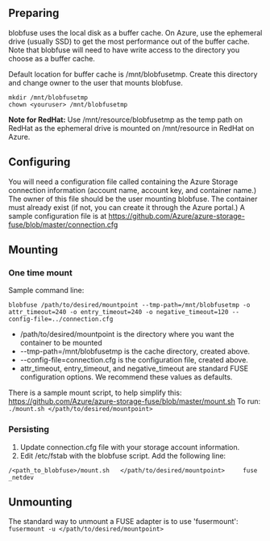 ## Preparing
blobfuse uses the local disk as a buffer cache. On Azure, use the ephemeral drive (usually SSD) to get the most performance out of the buffer cache. Note that blobfuse will need to have write access to the directory you choose as a buffer cache.

Default location for buffer cache is /mnt/blobfusetmp. Create this directory and change owner to the user that mounts blobfuse.

    mkdir /mnt/blobfusetmp
    chown <youruser> /mnt/blobfusetmp

**Note for RedHat:** Use /mnt/resource/blobfusetmp as the temp path on RedHat as the ephemeral drive is mounted on /mnt/resource in RedHat on Azure.

## Configuring
You will need a configuration file called containing the Azure Storage connection information (account name, account key, and container name.) The owner of this file should be the user mounting blobfuse. The container must already exist (if not, you can create it through the Azure portal.)  A sample configuration file is at  https://github.com/Azure/azure-storage-fuse/blob/master/connection.cfg

## Mounting
### One time mount
Sample command line:

`blobfuse /path/to/desired/mountpoint --tmp-path=/mnt/blobfusetmp -o attr_timeout=240 -o entry_timeout=240 -o negative_timeout=120 --config-file=../connection.cfg`

- /path/to/desired/mountpoint is the directory where you want the container to be mounted
- --tmp-path=/mnt/blobfusetmp is the cache directory, created above.
- --config-file=connection.cfg is the configuration file, created above.
- attr_timeout, entry_timeout, and negative_timeout are standard FUSE configuration options. We recommend these values as defaults.

There is a sample mount script, to help simplify this:
https://github.com/Azure/azure-storage-fuse/blob/master/mount.sh
To run:
`./mount.sh </path/to/desired/mountpoint>`

### Persisting
1. Update connection.cfg file with your storage account information.
2. Edit /etc/fstab with the blobfuse script. Add the following line:

`/<path_to_blobfuse>/mount.sh   </path/to/desired/mountpoint>     fuse    _netdev`

## Unmounting
The standard way to unmount a FUSE adapter is to use 'fusermount':
`fusermount -u </path/to/desired/mountpoint>`